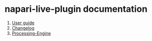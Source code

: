 # napari-live-plugin documentation

1. [User guide](./user_guide.md)
2. [Changelog](./changelog.md)
3. [Processing-Engine](./processing_engine.md)